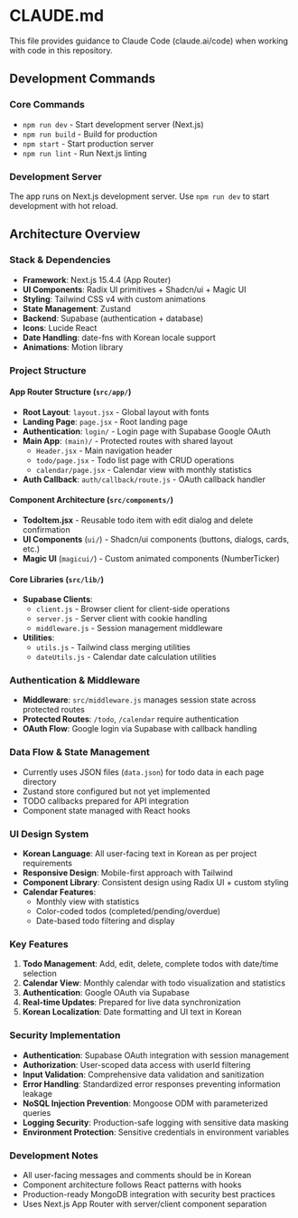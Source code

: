 # CLAUDE.md

This file provides guidance to Claude Code (claude.ai/code) when working with code in this repository.

## Development Commands

### Core Commands
- `npm run dev` - Start development server (Next.js)
- `npm run build` - Build for production
- `npm start` - Start production server
- `npm run lint` - Run Next.js linting

### Development Server
The app runs on Next.js development server. Use `npm run dev` to start development with hot reload.

## Architecture Overview

### Stack & Dependencies
- **Framework**: Next.js 15.4.4 (App Router)
- **UI Components**: Radix UI primitives + Shadcn/ui + Magic UI
- **Styling**: Tailwind CSS v4 with custom animations
- **State Management**: Zustand
- **Backend**: Supabase (authentication + database)
- **Icons**: Lucide React
- **Date Handling**: date-fns with Korean locale support
- **Animations**: Motion library

### Project Structure

#### App Router Structure (`src/app/`)
- **Root Layout**: `layout.jsx` - Global layout with fonts
- **Landing Page**: `page.jsx` - Root landing page
- **Authentication**: `login/` - Login page with Supabase Google OAuth
- **Main App**: `(main)/` - Protected routes with shared layout
  - `Header.jsx` - Main navigation header
  - `todo/page.jsx` - Todo list page with CRUD operations
  - `calendar/page.jsx` - Calendar view with monthly statistics
- **Auth Callback**: `auth/callback/route.js` - OAuth callback handler

#### Component Architecture (`src/components/`)
- **TodoItem.jsx** - Reusable todo item with edit dialog and delete confirmation
- **UI Components** (`ui/`) - Shadcn/ui components (buttons, dialogs, cards, etc.)
- **Magic UI** (`magicui/`) - Custom animated components (NumberTicker)

#### Core Libraries (`src/lib/`)
- **Supabase Clients**:
  - `client.js` - Browser client for client-side operations
  - `server.js` - Server client with cookie handling
  - `middleware.js` - Session management middleware
- **Utilities**:
  - `utils.js` - Tailwind class merging utilities
  - `dateUtils.js` - Calendar date calculation utilities

### Authentication & Middleware
- **Middleware**: `src/middleware.js` manages session state across protected routes
- **Protected Routes**: `/todo`, `/calendar` require authentication
- **OAuth Flow**: Google login via Supabase with callback handling

### Data Flow & State Management
- Currently uses JSON files (`data.json`) for todo data in each page directory
- Zustand store configured but not yet implemented
- TODO callbacks prepared for API integration
- Component state managed with React hooks

### UI Design System
- **Korean Language**: All user-facing text in Korean as per project requirements
- **Responsive Design**: Mobile-first approach with Tailwind
- **Component Library**: Consistent design using Radix UI + custom styling
- **Calendar Features**: 
  - Monthly view with statistics
  - Color-coded todos (completed/pending/overdue)
  - Date-based todo filtering and display

### Key Features
1. **Todo Management**: Add, edit, delete, complete todos with date/time selection
2. **Calendar View**: Monthly calendar with todo visualization and statistics
3. **Authentication**: Google OAuth via Supabase
4. **Real-time Updates**: Prepared for live data synchronization
5. **Korean Localization**: Date formatting and UI text in Korean

### Security Implementation
- **Authentication**: Supabase OAuth integration with session management
- **Authorization**: User-scoped data access with userId filtering
- **Input Validation**: Comprehensive data validation and sanitization
- **Error Handling**: Standardized error responses preventing information leakage
- **NoSQL Injection Prevention**: Mongoose ODM with parameterized queries
- **Logging Security**: Production-safe logging with sensitive data masking
- **Environment Protection**: Sensitive credentials in environment variables

### Development Notes
- All user-facing messages and comments should be in Korean
- Component architecture follows React patterns with hooks
- Production-ready MongoDB integration with security best practices
- Uses Next.js App Router with server/client component separation